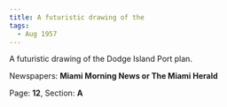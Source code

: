 ```yaml
---  
title: A futuristic drawing of the  
tags:  
  - Aug 1957  
---  
```

  
A futuristic drawing of the Dodge Island Port plan.  
  
Newspapers: **Miami Morning News or The Miami Herald**  
  
Page: **12**, Section: **A** 
